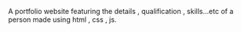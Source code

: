 A portfolio website featuring the details , qualification , skills...etc of a person made using html , css , js.
